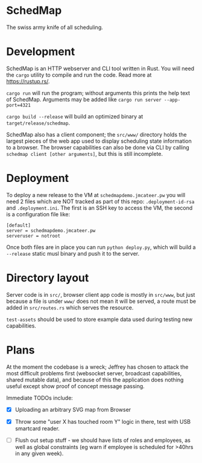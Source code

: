 
# SchedMap

The swiss army knife of all scheduling.

# Development

SchedMap is an HTTP webserver and CLI tool written in Rust.
You will need the `cargo` utility to compile and run the code. Read more at https://rustup.rs/.

`cargo run` will run the program; without arguments this prints the help text of SchedMap.
Arguments may be added like `cargo run server --app-port=4321`

`cargo build --release` will build an optimized binary at `target/release/schedmap`.

SchedMap also has a client component; the `src/www/` directory holds the largest pieces of the web app used to display scheduling state information to a browser.
The browser capabilities can also be done via CLI by calling `schedmap client [other arguments]`, but this is still incomplete.

# Deployment

To deploy a new release to the VM at `schedmapdemo.jmcateer.pw` you will need 2 files which are NOT
tracked as part of this repo: `.deployment-id-rsa` and `.deployment.ini`. The first is an SSH key
to access the VM, the second is a configuration file like:

```
[default]
server = schedmapdemo.jmcateer.pw
serveruser = notroot
```

Once both files are in place you can run `python deploy.py`, which will build a `--release` static musl binary and push it to the server.


# Directory layout

Server code is in `src/`, browser client app code is mostly in `src/www`, but just because a file is under `www/` does not mean it will be served, a route must be added in `src/routes.rs` which serves the resource.

`test-assets` should be used to store example data used during testing new capabilities.

# Plans

At the moment the codebase is a wreck; Jeffrey has chosen to attack the most difficult problems first (websocket server, broadcast capabilities, shared mutable data), and because of this the application does nothing useful except show proof of concept message passing.

Immediate TODOs include:

 - [x] Uploading an arbitrary SVG map from Browser
 - [x] Throw some "user X has touched room Y" logic in there, test with USB smartcard reader.
 - [ ] Flush out setup stuff - we should have lists of roles and employees, as well as global constraints (eg warn if employee is scheduled for >40hrs in any given week).


